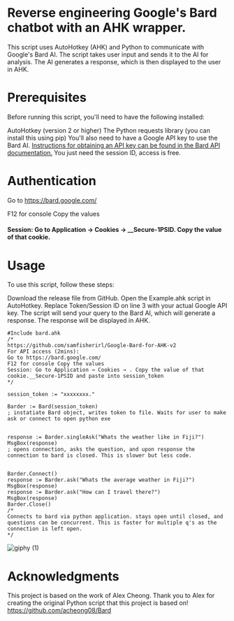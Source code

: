  

# Reverse engineering Google's Bard chatbot with an AHK wrapper.

This script uses AutoHotkey (AHK) and Python to communicate with Google's Bard AI. The script takes user input and sends it to the AI for analysis. The AI generates a response, which is then displayed to the user in AHK.

# Prerequisites
Before running this script, you'll need to have the following installed:

AutoHotkey (version 2 or higher)
The Python requests library (you can install this using pip)
You'll also need to have a Google API key to use the Bard AI. [Instructions for obtaining an API key can be found in the Bard API documentation.](https://github.com/acheong08/Bard)
You just need the session ID, access is free. 

# Authentication
Go to https://bard.google.com/

F12 for console
Copy the values
<h4>Session: Go to Application → Cookies → __Secure-1PSID. Copy the value of that cookie.<h4>


# Usage
To use this script, follow these steps:

Download the release file from GitHub.
Open the Example.ahk script in AutoHotkey.
Replace Token/Session ID on line 3 with your actual Google API key.
The script will send your query to the Bard AI, which will generate a response. The response will be displayed in AHK.
 
```autohotkey
#Include bard.ahk
/*
https://github.com/samfisherirl/Google-Bard-for-AHK-v2 
For API access (2mins):
Go to https://bard.google.com/
F12 for console Copy the values
Session: Go to Application → Cookies → . Copy the value of that cookie.__Secure-1PSID and paste into session_token
*/

session_token := "xxxxxxxx."

Barder := Bard(session_token)
; instatiate Bard object, writes token to file. Waits for user to make ask or connect to open python exe


response := Barder.singleAsk("Whats the weather like in Fiji?")
MsgBox(response)
; opens connection, asks the question, and upon response the connection to bard is closed. This is slower but less code.

 
Barder.Connect()
response := Barder.ask("Whats the average weather in Fiji?")
MsgBox(response)
response := Barder.ask("How can I travel there?")
MsgBox(response)
Barder.Close()
/*
Connects to bard via python application. stays open until closed, and questions can be concurrent. This is faster for multiple q's as the connection is left open.
*/

```

 ![giphy (1)](https://github.com/samfisherirl/Google-Bard-for-AHK-v2/assets/98753696/b308323b-aafb-48e3-b436-ac5dc62659a8)

# Acknowledgments
This project is based on the work of Alex Cheong. Thank you to Alex for creating the original Python script that this project is based on!
https://github.com/acheong08/Bard



